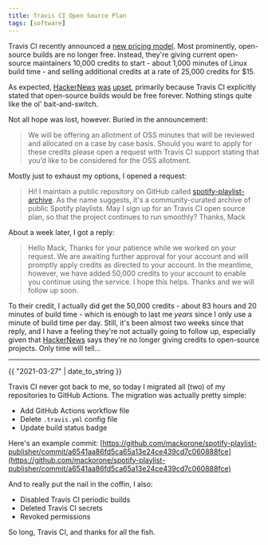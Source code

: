```yaml
---
title: Travis CI Open Source Plan
tags: [software]
---
```


Travis CI recently announced a [new pricing
model](https://blog.travis-ci.com/2020-11-02-travis-ci-new-billing). Most
prominently, open-source builds are no longer free. Instead, they're giving
current open-source maintainers 10,000 credits to start - about 1,000 minutes of
Linux build time - and selling additional credits at a rate of 25,000 credits
for $15.

As expected,
[HackerNews](https://news.ycombinator.com/item?id=24964601)
[was](https://news.ycombinator.com/item?id=25003387)
[upset](https://news.ycombinator.com/item?id=25155203), primarily because Travis
CI explicitly stated that open-source builds would be free forever. Nothing
stings quite like the ol' bait-and-switch.

Not all hope was lost, however. Buried in the announcement:

> We will be offering an allotment of OSS minutes that will be reviewed and
allocated on a case by case basis. Should you want to apply for these credits
please open a request with Travis CI support stating that you’d like to be
considered for the OSS allotment. 

Mostly just to exhaust my options, I opened a request:

> Hi! I maintain a public repository on GitHub called
> [spotify-playlist-archive](https://github.com/mackorone/spotify-playlist-archive).
> As the name suggests, it's a community-curated archive of public Spotify
> playlists. May I sign up for an Travis CI open source plan, so that the
> project continues to run smoothly? Thanks, Mack

About a week later, I got a reply:

> Hello Mack, Thanks for your patience while we worked on your request. We are
> awaiting further approval for your account and will promptly apply credits as
> directed to your account. In the meantime, however, we have added 50,000
> credits to your account to enable you continue using the service. I hope this
> helps. Thanks and we will follow up soon.

To their credit, I actually did get the 50,000 credits - about 83 hours and 20
minutes of build time - which is enough to last me *years* since I only use a
minute of build time per day. Still, it's been almost two weeks since that
reply, and I have a feeling they're not actually going to follow up,
especially given that
[HackerNews](https://news.ycombinator.com/item?id=25338983) says they're no
longer giving credits to open-source projects. Only time will tell...

---

{{ "2021-03-27" | date_to_string }}

Travis CI never got back to me, so today I migrated all (two) of my repositories
to GitHub Actions. The migration was actually pretty simple:
- Add GitHub Actions workflow file
- Delete `.travis.yml` config file
- Update build status badge

Here's an example commit:
[https://github.com/mackorone/spotify-playlist-publisher/commit/a6541aa86fd5ca65a13e24ce439cd7c060888fce](https://github.com/mackorone/spotify-playlist-publisher/commit/a6541aa86fd5ca65a13e24ce439cd7c060888fce)

And to really put the nail in the coffin, I also:
- Disabled Travis CI periodic builds
- Deleted Travis CI secrets
- Revoked permissions

So long, Travis CI, and thanks for all the fish.
